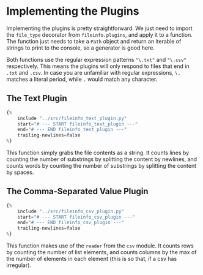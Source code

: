 # Implementing the Plugins

Implementing the plugins is pretty straightforward. We just need to import the `file_type` decorator from 
`fileinfo.plugins`, and apply it to a function. The function just needs to take a `Path` object and return an iterable
of strings to print to the console, so a generator is good here.

Both functions use the regular expression patterns `"\.txt"` and `"\.csv"` respectively. This means the plugins will 
only respond to files that end in `.txt` and `.csv`. In case you are unfamiliar with regular expressions, `\.` matches a 
literal period, while `.` would match any character.

## The Text Plugin

```python
{% 
    include "../src/fileinfo_text_plugin.py" 
    start="# --- START fileinfo_text_plugin ---"
    end="# --- END fileinfo_text_plugin ---"
    trailing-newlines=false
%}
```

This function simply grabs the file contents as a string. It counts lines by counting the number of substrings by
splitting the content by newlines, and counts words by counting the number of substrings by splitting the content by
spaces.

## The Comma-Separated Value Plugin

```python
{% 
    include "../src/fileinfo_csv_plugin.py" 
    start="# --- START fileinfo_csv_plugin ---"
    end="# --- END fileinfo_csv_plugin ---"
    trailing-newlines=false
%}
```

This function makes use of the `reader` from the `csv` module. It counts rows by counting the number of list elements,
and counts columns by the max of the number of elements in each element (this is so that, if a csv has irregular).
